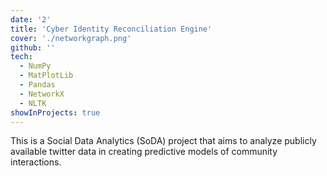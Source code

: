 ```yaml
---
date: '2'
title: 'Cyber Identity Reconciliation Engine'
cover: './networkgraph.png'
github: ''
tech:
  - NumPy
  - MatPlotLib
  - Pandas
  - NetworkX
  - NLTK
showInProjects: true
---
```


This is a Social Data Analytics (SoDA) project that aims to analyze publicly available twitter data in creating predictive models of community interactions.
